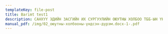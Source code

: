 ```yaml
---
templateKey: file-post
title: Barimt test1
description: САНХҮҮ ЭДИЙН ЗАСГИЙН ИХ СУРГУУЛИЙН ОЮУТНЫ ХОЛБОО ТББ-ЫН ҮНДСЭН ДҮРЭМ
manual_pdf: /img/02_оюутны-холбооны-үндсэн-дүрэм.docx-1-.pdf
---
```

